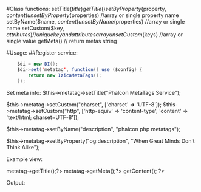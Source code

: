 #Class functions:
setTitle($title)
getTitle()
setByProperty($property, $content)
unsetByProperty($properties) //array or single property name
setByName($name, $content)
unsetByName($properties) //array or single name
setCustom($key, $attributes) //unique key and attributes array
unsetCustom($keys) //array or single value
getMeta() // return metas string

#Usage:
##Register service:
```java
    $di = new DI();
    $di->set('metatag', function() use ($config) {
    	return new IzicaMetaTags();
    });
```
Set meta info:
$this->metatag->setTitle("Phalcon MetaTags Service");

$this->metatag->setCustom("charset", ['charset' => 'UTF-8']);
$this->metatag->setCustom("http", ['http-equiv' => 'content-type', 'content' => 'text/html; charset=UTF-8']);

$this->metatag->setByName("description", "phalcon php metatags");

$this->metatag->setByProperty("og:description", "When Great Minds Don’t Think Alike");

Example view:
<!DOCTYPE html>
<html>
    <head>
        <?=$this->metatag->getTitle();?>
        <?=$this->metatag->getMeta();?>
    </head>
    <body>
         <?php echo $this->getContent(); ?>
    </body>
</html>

Output:
<title>Phalcon MetaTags Service</title>        
<meta name="description" content="phalcon php metatags">
<meta property="og:description" content="When Great Minds Don’t Think Alike">
<meta charset="UTF-8">
<meta http-equiv="content-type" content="text/html; charset=UTF-8">  
